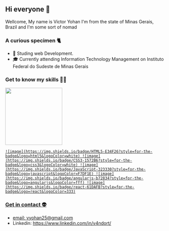 ## Hi everyone 👋
Wellcome,
My name is Victor Yohan I'm from the state of Minas Gerais, Brazil and I'm some sort of nomad 

### A curious specimen 🐈
- 🚀 Studing web Development.
- 🎓 Currently attending Information Technology Management on Instituto Federal do Sudeste de Minas Gerais

### Get to know my skills 🐱‍👤
  
  <div>
    <a href="https://github.com/v4ndort">
    <img height="180em" src="https://github-readme-stats.vercel.app/api?username=v4ndort&show_icons=true&theme=dracula&include_all_commits=true&count_private=true"/>
  <div>
    
    ![image](https://img.shields.io/badge/HTML5-E34F26?style=for-the-badge&logo=html5&logoColor=white) ![image](https://img.shields.io/badge/CSS3-1572B6?style=for-the-badge&logo=css3&logoColor=white) ![image](https://img.shields.io/badge/JavaScript-323330?style=for-the-badge&logo=javascript&logoColor=F7DF1E) ![image](https://img.shields.io/badge/angularjs-b72834?style=for-the-badge&logo=angularjs&logoColor=fff) ![image](https://img.shields.io/badge/react-61DAFB?style=for-the-badge&logo=react&logoColor=333)
    
### Get in contact 👽
- email: vyohan25@gmail.com
- Linkedin: https://www.linkedin.com/in/v4ndort/ 

